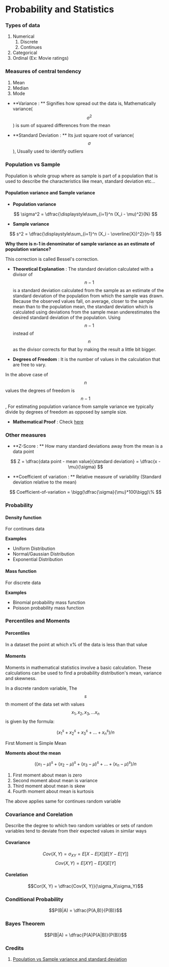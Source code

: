 # Probability and Statistics

### Types of data

1. Numerical
    1. Discrete
    2. Continues
2. Categorical
3. Ordinal (Ex: Movie ratings)

### Measures of central tendency

1. Mean
2. Median
3. Mode


* **Variance : ** Signifies how spread out the data is, Mathematically variance($$\sigma^2$$) is sum of squared differences from the mean

* **Standard Deviation : ** Its just square root of variance($$\sigma$$), Usually used to identify outliers

### Population vs Sample

Population is whole group where as sample is part of a population that is used to describe the characteristics like mean, standard deviation etc...


#### Population variance and Sample variance

* **Population variance**

$$
\sigma^2 = \dfrac{\displaystyle\sum_{i=1}^n	(X_i - \mu)^2}{N} 
$$

* **Sample variance**

$$
s^2 = \dfrac{\displaystyle\sum_{i=1}^n	(X_i - \overline{X})^2}{n-1}
$$

**Why there is n-1 in denominator of sample variance as an estimate of population variance?**

This correction is called Bessel's correction.

* **Theoretical Explanation** :  The standard deviation calculated with a divisor of $$n-1$$ is a standard deviation calculated from the sample as an estimate of the standard deviation of the population from which the sample was drawn. Because the observed values fall, on average, closer to the sample mean than to the population mean, the standard deviation which is calculated using deviations from the sample mean underestimates the desired standard deviation of the population. Using $$n-1$$ instead of $$n$$ as the divisor corrects for that by making the result a little bit bigger.

* **Degrees of Freedom** : It is the number of values in the calculation that are free to vary.

In the above case of $$n$$ values the degrees of freedom is $$n-1$$, For estimating population variance from sample variance we typically divide by degrees of freedom as opposed by sample size.

* **Mathematical Proof** : Check [here](https://en.wikipedia.org/wiki/Bessel%27s_correction)

### Other measures

* **Z-Score : ** How many standard deviations away from the mean is a data point 

$$
Z = \dfrac{data point - mean value}{standard deviation} = \dfrac{x - \mu}{\sigma}
$$

* **Coefficient of variation : ** Relative measure of variability (Standard deviation relative to the mean)

$$
Coefficient-of-variation = \bigg(\dfrac{\sigma}{\mu}*100\bigg)\%
$$

### Probability

#### Density function
For continues data

**Examples**

* Uniform Distribution
* Normal/Gaussian Distribution
* Exponential Distribution

#### Mass function
For discrete data

**Examples**

* Binomial probability mass function
* Poisson probability mass function

### Percentiles and Moments

#### Percentiles

In a dataset the point at which x% of the data is less than that value

#### Moments

Moments in mathematical statistics involve a basic calculation.  These calculations can be used to find a probability distribution's mean, variance and skewness.

In a discrete random variable,
The $$s$$th moment of the data set with values $$x_1, x_2, x_3,...x_n$$ is given by the formula:

$$(x_1^s + x_2^s + x_3^s + ... + x_n^s)/n$$

First Moment is Simple Mean

**Moments about the mean**

$$((x_1-\mu)^s + (x_2-\mu)^s + (x_3-\mu)^s + ... + (x_n-\mu)^s)/n$$

1. First moment about mean is zero
2. Second moment about mean is variance
3. Third moment about mean is skew
4. Fourth moment about mean is kurtosis

The above applies same for continues random variable

### Covariance and Corelation

Describe the degree to which two random variables or sets of random variables tend to deviate from their expected values in similar ways

#### Covariance

$$Cov(X, Y) = \sigma_{XY} = E[X - E[X]]E[Y - E[Y]]$$
$$Cov(X, Y) = E[XY] - E[X]E[Y]$$

#### Corelation

$$Cor(X, Y) = \dfrac{Cov(X, Y)}{\sigma_X\sigma_Y}$$

### Conditional Probability

$$P(B|A) = \dfrac{P(A,B)}{P(B)}$$

### Bayes Theorem

$$P(B|A) = \dfrac{P(A)P(A|B)}{P(B)}$$

### Credits

1. [Population vs Sample variance and standard deviation](http://www.macroption.com/population-sample-variance-standard-deviation/)
